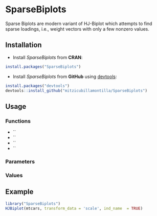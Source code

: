 # SparseBiplots
Sparse Biplots are modern variant of HJ-Biplot which attempts to find sparse loadings, i.e., weight vectors with only a few nonzero values. 

## Installation
* Install *SparseBiplots* from **CRAN**:
```R
install.packages("SparseBiplots")
```

* Install *SparseBiplots* from **GitHub** using [devtools](https://github.com/r-lib/devtools):
```R
install.packages("devtools")
devtools::install_github("mitzicubillamontilla/SparseBiplots")
```

## Usage

### Functions

* ``
* ``
* ``
* ``

### Parameters

### Values

## Example
```R
library("SparseBiplots")
HJBiplot(mtcars, transform_data = 'scale', ind_name  = TRUE)
```

